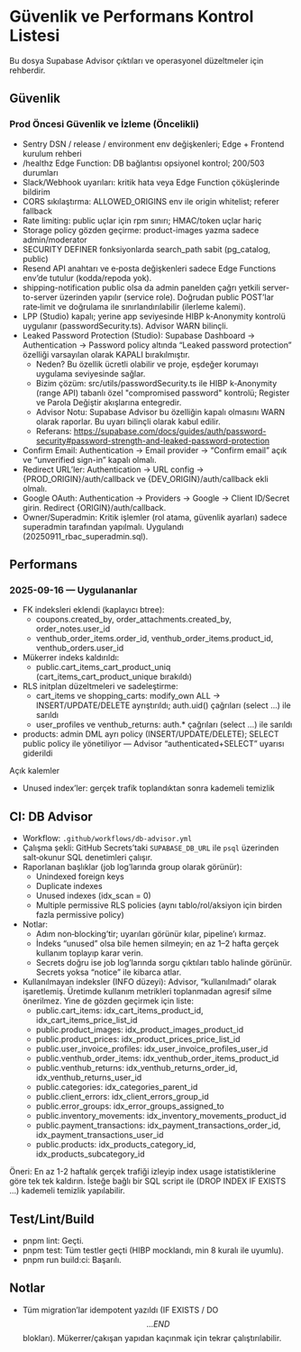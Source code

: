 # Güvenlik ve Performans Kontrol Listesi

Bu dosya Supabase Advisor çıktıları ve operasyonel düzeltmeler için rehberdir.

## Güvenlik

### Prod Öncesi Güvenlik ve İzleme (Öncelikli)
- Sentry DSN / release / environment env değişkenleri; Edge + Frontend kurulum rehberi
- /healthz Edge Function: DB bağlantısı opsiyonel kontrol; 200/503 durumları
- Slack/Webhook uyarıları: kritik hata veya Edge Function çöküşlerinde bildirim
- CORS sıkılaştırma: ALLOWED_ORIGINS env ile origin whitelist; referer fallback
- Rate limiting: public uçlar için rpm sınırı; HMAC/token uçlar hariç
- Storage policy gözden geçirme: product-images yazma sadece admin/moderator
- SECURITY DEFINER fonksiyonlarda search_path sabit (pg_catalog, public)
- Resend API anahtarı ve e‑posta değişkenleri sadece Edge Functions env’de tutulur (kodda/repoda yok).
- shipping-notification public olsa da admin panelden çağrı yetkili server-to-server üzerinden yapılır (service role). Doğrudan public POST’lar rate‑limit ve doğrulama ile sınırlandırılabilir (ilerleme kalemi).
- LPP (Studio) kapalı; yerine app seviyesinde HIBP k‑Anonymity kontrolü uygulanır (passwordSecurity.ts). Advisor WARN bilinçli.
- Leaked Password Protection (Studio): Supabase Dashboard → Authentication → Password policy altında “Leaked password protection” özelliği varsayılan olarak KAPALI bırakılmıştır.
  - Neden? Bu özellik ücretli olabilir ve proje, eşdeğer korumayı uygulama seviyesinde sağlar.
  - Bizim çözüm: src/utils/passwordSecurity.ts ile HIBP k‑Anonymity (range API) tabanlı özel "compromised password" kontrolü; Register ve Parola Değiştir akışlarına entegredir.
  - Advisor Notu: Supabase Advisor bu özelliğin kapalı olmasını WARN olarak raporlar. Bu uyarı bilinçli olarak kabul edilir.
  - Referans: https://supabase.com/docs/guides/auth/password-security#password-strength-and-leaked-password-protection
- Confirm Email: Authentication → Email provider → “Confirm email” açık ve “unverified sign-in” kapalı olmalı.
- Redirect URL’ler: Authentication → URL config → {PROD_ORIGIN}/auth/callback ve {DEV_ORIGIN}/auth/callback ekli olmalı.
- Google OAuth: Authentication → Providers → Google → Client ID/Secret girin. Redirect {ORIGIN}/auth/callback.
- Owner/Superadmin: Kritik işlemler (rol atama, güvenlik ayarları) sadece superadmin tarafından yapılmalı. Uygulandı (20250911_rbac_superadmin.sql).

## Performans

### 2025-09-16 — Uygulananlar
- FK indeksleri eklendi (kaplayıcı btree):
  - coupons.created_by, order_attachments.created_by, order_notes.user_id
  - venthub_order_items.order_id, venthub_order_items.product_id, venthub_orders.user_id
- Mükerrer indeks kaldırıldı:
  - public.cart_items_cart_product_uniq (cart_items_cart_product_unique bırakıldı)
- RLS initplan düzeltmeleri ve sadeleştirme:
  - cart_items ve shopping_carts: modify_own ALL → INSERT/UPDATE/DELETE ayrıştırıldı; auth.uid() çağrıları (select ...) ile sarıldı
  - user_profiles ve venthub_returns: auth.* çağrıları (select ...) ile sarıldı
- products: admin DML ayrı policy (INSERT/UPDATE/DELETE); SELECT public policy ile yönetiliyor — Advisor “authenticated+SELECT” uyarısı giderildi

Açık kalemler
- Unused index’ler: gerçek trafik toplandıktan sonra kademeli temizlik

## CI: DB Advisor
- Workflow: `.github/workflows/db-advisor.yml`
- Çalışma şekli: GitHub Secrets’taki `SUPABASE_DB_URL` ile `psql` üzerinden salt‑okunur SQL denetimleri çalışır.
- Raporlanan başlıklar (job log’larında group olarak görünür):
  - Unindexed foreign keys
  - Duplicate indexes
  - Unused indexes (idx_scan = 0)
  - Multiple permissive RLS policies (aynı tablo/rol/aksiyon için birden fazla permissive policy)
- Notlar:
  - Adım non‑blocking’tir; uyarıları görünür kılar, pipeline’ı kırmaz.
  - İndeks “unused” olsa bile hemen silmeyin; en az 1–2 hafta gerçek kullanım toplayıp karar verin.
  - Secrets doğru ise job log’larında sorgu çıktıları tablo halinde görünür. Secrets yoksa “notice” ile kibarca atlar.
- Kullanılmayan indeksler (INFO düzeyi): Advisor, “kullanılmadı” olarak işaretlemiş. Üretimde kullanım metrikleri toplanmadan agresif silme önerilmez. Yine de gözden geçirmek için liste:
  - public.cart_items: idx_cart_items_product_id, idx_cart_items_price_list_id
  - public.product_images: idx_product_images_product_id
  - public.product_prices: idx_product_prices_price_list_id
  - public.user_invoice_profiles: idx_user_invoice_profiles_user_id
  - public.venthub_order_items: idx_venthub_order_items_product_id
  - public.venthub_returns: idx_venthub_returns_order_id, idx_venthub_returns_user_id
  - public.categories: idx_categories_parent_id
  - public.client_errors: idx_client_errors_group_id
  - public.error_groups: idx_error_groups_assigned_to
  - public.inventory_movements: idx_inventory_movements_product_id
  - public.payment_transactions: idx_payment_transactions_order_id, idx_payment_transactions_user_id
  - public.products: idx_products_category_id, idx_products_subcategory_id

Öneri: En az 1-2 haftalık gerçek trafiği izleyip index usage istatistiklerine göre tek tek kaldırın. İsteğe bağlı bir SQL script ile (DROP INDEX IF EXISTS ...) kademeli temizlik yapılabilir.

## Test/Lint/Build
- pnpm lint: Geçti.
- pnpm test: Tüm testler geçti (HIBP mocklandı, min 8 kuralı ile uyumlu).
- pnpm run build:ci: Başarılı.

## Notlar
- Tüm migration’lar idempotent yazıldı (IF EXISTS / DO $$ ... END $$ blokları). Mükerrer/çakışan yapıdan kaçınmak için tekrar çalıştırılabilir.

